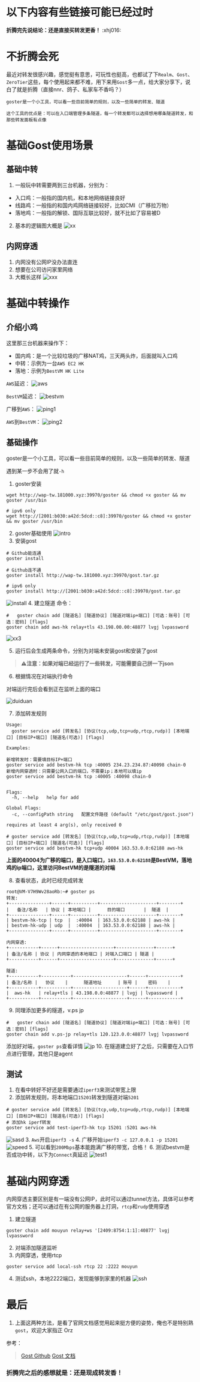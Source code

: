 # 以下内容有些链接可能已经过时

**折腾完先说结论：还是直接买转发更香！** :xhj016:
# 不折腾会死
最近对转发很感兴趣，感觉挺有意思，可玩性也挺高，也都试了下`Realm`、`Gost`、`ZeroTier`这些，每个使用起来都不难，用下来用`Gost`多一点，给大家分享下，说白了就是折腾（直接nnr、鸽子、私家车不香吗？）

```
goster是一个小工具，可以看一些目前简单的规则，以及一些简单的转发、隧道

这个工具的优点是：可以在入口端管理多条隧道，每一个转发都可以选择想用哪条隧道转发，和那些转发面板有点像
```

# 基础Gost使用场景
## 基础中转
1. 一般玩中转需要两到三台机器，分别为：
- 入口鸡：一般指的国内机，和本地网络链接良好
- 线路鸡：一般指的和国内鸡网络链接较好，比如CMI（广移拉万物）
- 落地鸡：一般指的解锁、国际互联比较好，就不比如了容易被D
2. 基本的逻辑图大概是
   ![xx](https://img.181000.xyz/file/4fe33a3ebc1f345bf62bb.png)

## 内网穿透
1. 内网没有公网IP没办法直连
2. 想要在公司访问家里网络
3. 大概长这样
   ![xxx](https://img.181000.xyz/file/832f3e0d04b67703241f3.png)


# 基础中转操作

## 介绍小鸡
这里那三台机器来操作下：
- 国内鸡：是一个比较垃圾的广移NAT鸡，三天两头炸，后面就叫入口鸡
- 中转：示例为一台`AWS EC2 HK`
- 落地：示例为`BestVM HK Lite`

`AWS`延迟：
![aws](https://img.181000.xyz/file/e1fecb93e50854a92d46d.png)

`BestVM`延迟：
![bestvm](https://img.181000.xyz/file/4d0bdc7e5223aae9218d2.png)

广移到`AWS`：
![ping1](https://img.181000.xyz/file/8a71ca22c090b91579a70.png)

`AWS`到`BestVM`：
![ping2](https://img.181000.xyz/file/a1cece024c9efe035b260.png)

## 基础操作
goster是一个小工具，可以看一些目前简单的规则，以及一些简单的转发、隧道

遇到某一步不会用了就`-h`

1. goster安装
```
wget http://wap-tw.181000.xyz:39970/goster && chmod +x goster && mv goster /usr/bin

# ipv6 only
wget http://[2001:b030:a42d:5dcd::c8]:39970/goster && chmod +x goster && mv goster /usr/bin
```
2. goster基础使用
   ![intro](https://img.181000.xyz/file/d817a043781c9b192f284.png)
3. 安装gost
```
# Github能连通
goster install

# Github连不通
goster install http://wap-tw.181000.xyz:39970/gost.tar.gz

# ipv6 only
goster install http://[2001:b030:a42d:5dcd::c8]:39970/gost.tar.gz
```
![install](https://img.181000.xyz/file/4b7055da54393d937dc20.png)
4. 建立隧道
   命令：
```
#   goster chain add [隧道名] [隧道协议] [隧道对端ip+端口] [可选：账号] [可选：密码] [flags]
goster chain add aws-hk relay+tls 43.198.00.00:48877 lvgj lvpassword
```
![xx3](https://img.181000.xyz/file/330084e0d12e7385389b2.png)

5. 运行后会生成两条命令，分别为对端未安装gost和安装了gost
> **⚠️注意：如果对端已经运行了一些转发，可能需要自己拼一下json**

6. 根据情况在对端执行命令

对端运行完后会看到正在监听上面的端口

![duiduan](https://img.181000.xyz/file/707e309261b814d284aa0.png)

7. 添加转发规则
```
Usage:
  goster service add [转发名] [协议(tcp,udp,tcp+udp,rtcp,rudp)] [本地端口] [目标IP+端口] [隧道名(可选)] [flags]

Examples:

新增转发时：需要填目标IP+端口
goster service add bestvm-hk tcp :40005 234.23.234.87:40098 chain-0
新增内网穿透时：只需要公网入口的端口，不需要ip；本地可以填ip
goster service add bestvm-hk tcp :40005 :40098 chain-0


Flags:
  -h, --help   help for add

Global Flags:
  -c, --configPath string   配置文件路径 (default "/etc/gost/gost.json")

requires at least 4 arg(s), only received 0
```
```
# goster service add [转发名] [协议(tcp,udp,tcp+udp,rtcp,rudp)] [本地端口] [目标IP+端口] [隧道名(可选)] [flags]
goster service add bestvm-hk tcp+udp 40004 163.53.0.0:62188 aws-hk
```
**上面的40004为广移的端口，是入口端口，`163.53.0.0:62188`是BestVM，落地鸡的ip端口，这里访问BestVM的是隧道的对端**

8. 查看状态，此时已经完成转发
```
root@VM-V7H9Wv28aoRb:~# goster ps
转发:
+---------------+------+----------+---------------------+--------+
|   备注/名称   | 协议 | 本地端口 |      目的端口       |  隧道  |
+---------------+------+----------+---------------------+--------+
| bestvm-hk-tcp | tcp  |  :40004  | 163.53.0.0:62188 | aws-hk |
| bestvm-hk-udp | udp  |  :40004  | 163.53.0.0:62188 | aws-hk |
+---------------+------+----------+---------------------+--------+

内网穿透:
+-----------+------+--------------------+--------------+------+
| 备注/名称 | 协议 | 内网穿透的本地端口 | 对端入口端口 | 隧道 |
+-----------+------+--------------------+--------------+------+

隧道:
+-----------+-----------+--------------------+------+------------+
| 备注/名称 |   协议    |      隧道地址      | 账号 |    密码    |
+-----------+-----------+--------------------+------+------------+
|  aws-hk   | relay+tls | 43.198.0.0:48877 | lvgj | lvpassword |
+-----------+-----------+--------------------+------+------------+

```
9. 同理添加更多的隧道，v.ps jp
```
#   goster chain add [隧道名] [隧道协议] [隧道对端ip+端口] [可选：账号] [可选：密码] [flags]
goster chain add v.ps-jp relay+tls 120.123.0.0:48877 lvgj lvpassword
```
添加好对端，`goster ps`查看详情
![jp](https://img.181000.xyz/file/c301f94da220a47467d28.png)
10. 在隧道建立好了之后，只需要在入口节点进行管理，其他只是agent
## 测试
1. 在看中转好不好还是需要通过`iperf3`来测试带宽上限
2. 添加转发规则，将本地端口`15201`转发到隧道对端`5201`
```
# goster service add [转发名] [协议(tcp,udp,tcp+udp,rtcp,rudp)] [本地端口] [目标IP+端口] [隧道名(可选)] [flags]
# 添加hk iperf转发
goster service add test-iperf3-hk tcp 15201 :5201 aws-hk
```
![sasd](https://img.181000.xyz/file/d437ef7da9a7188f0ca24.png)
3. `Aws`开启`iperf3 -s`
4. 广移开始`iperf3 -c 127.0.0.1 -p 15201`
   ![speed](https://img.181000.xyz/file/10f26ede55563def61c75.png)
5. 可以看到`200Mbps`基本能跑满广移的带宽，合格！
6. 测试bestvm是否成功中转，以下为`Connect`真延迟
   ![test1](https://img.181000.xyz/file/1062b4d0839e39dcabd67.jpg)

# 基础内网穿透
内网穿透主要区别是有一端没有公网IP，此时可以通过tunnel方法，具体可以参考官方文档；还可以通过在有公网的服务器上打洞，`rtcp`和`rudp`使用穿透

1. 建立隧道
```
goster chain add mouyun relay+ws '[2409:8754:1:1]:40877' lvgj lvpassword
```
2. 对端添加隧道监听
3. 内网穿透，使用rtcp
```
goster service add local-ssh rtcp 22 :2222 mouyun
```
4. 测试ssh，本地2222端口，发现能够到家里的机器
   ![ssh](https://img.181000.xyz/file/ff254afa2692025896d98.png)

# 最后
1. 上面这两种方法，是看了官网文档感觉用起来挺方便的姿势，俺也不是特别熟`gost`，欢迎大家指正 Orz

参考：
>[Gost Github](https://github.com/go-gost/gost)
>[Gost 文档](https://gost.run/)

### 折腾完之后的感想就是：还是现成转发香！
